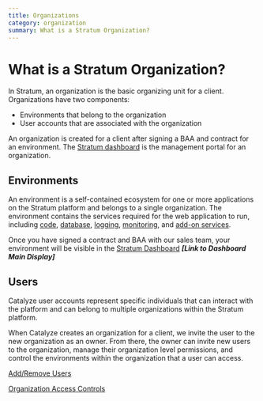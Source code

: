 ```yaml
---
title: Organizations
category: organization
summary: What is a Stratum Organization?
---
```


# What is a Stratum Organization?

In Stratum, an organization is the basic organizing unit for a client. Organizations have two components:

* Environments that belong to the organization
* User accounts that are associated with the organization

An organization is created for a client after signing a BAA and contract for an environment. The [Stratum dashboard](https://stratum.catalyze.io) is the management portal for an organization.

## Environments

An environment is a self-contained ecosystem for one or more applications on the Stratum platform and belongs to a single organization. The environment contains the services required for the web application to run, including [code](/support-languages-frameworks.md), [database](/dtabase-general.md/), [logging](/logging-access.md/), [monitoring](/monitoring.md/), and [add-on services](/supported-addons.md/).

Once you have signed a contract and BAA with our sales team, your environment will be visible in the [Stratum Dashboard](https://stratum.catalyze.io)
***[Link to Dashboard Main Display]***

## Users

Catalyze user accounts represent specific individuals that can interact with the platform and can belong to multiple organizations within the Stratum platform.

When Catalyze creates an organization for a client, we invite the user to the new organization as an owner. From there, the owner can invite new users to the organization, manage their organization level permissions, and control the environments within the organization that a user can access.

[Add/Remove Users](https://resources.catalyze.io/stratum/getting-started/stratum/articles/organization-addremove-users)

[Organization Access Controls](https://resources.catalyze.io/stratum/articles/organization-access-controls)
